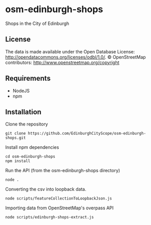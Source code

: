 # osm-edinburgh-shops
Shops in the City of Edinburgh

## License

The data is made available under the Open Database License: http://opendatacommons.org/licenses/odbl/1.0/.
© OpenStreetMap contributors: http://www.openstreetmap.org/copyright

## Requirements

- NodeJS
- npm

## Installation

Clone the repository

```
git clone https://github.com/EdinburghCityScope/osm-edinburgh-shops.git
```

Install npm dependencies

```
cd osm-edinburgh-shops
npm install
```

Run the API (from the osm-edinburgh-shops directory)

```
node .
```

Converting the csv into loopback data.

```
node scripts/featureCollectionToLoopbackJson.js
```

Importing data from OpenStreetMap's overpass API

```
node scripts/edinburgh-shops-extract.js
```

